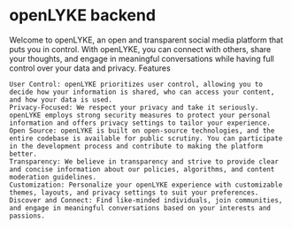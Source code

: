 # openLYKE backend

Welcome to openLYKE, an open and transparent social media platform that puts you in control. With openLYKE, you can connect with others, share your thoughts, and engage in meaningful conversations while having full control over your data and privacy.
Features

    User Control: openLYKE prioritizes user control, allowing you to decide how your information is shared, who can access your content, and how your data is used.
    Privacy-Focused: We respect your privacy and take it seriously. openLYKE employs strong security measures to protect your personal information and offers privacy settings to tailor your experience.
    Open Source: openLYKE is built on open-source technologies, and the entire codebase is available for public scrutiny. You can participate in the development process and contribute to making the platform better.
    Transparency: We believe in transparency and strive to provide clear and concise information about our policies, algorithms, and content moderation guidelines.
    Customization: Personalize your openLYKE experience with customizable themes, layouts, and privacy settings to suit your preferences.
    Discover and Connect: Find like-minded individuals, join communities, and engage in meaningful conversations based on your interests and passions.